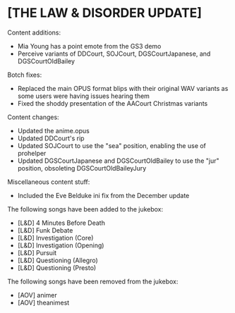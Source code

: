 # [THE LAW & DISORDER UPDATE]

Content additions:
   * Mia Young has a point emote from the GS3 demo
   * Perceive variants of DDCourt, SOJCourt, DGSCourtJapanese, and DGSCourtOldBailey

Botch fixes:
   * Replaced the main OPUS format blips with their original WAV variants as some users were having issues hearing them
   * Fixed the shoddy presentation of the AACourt Christmas variants

Content changes:
   * Updated the anime.opus
   * Updated DDCourt's rip
   * Updated SOJCourt to use the "sea" position, enabling the use of prohelper
   * Updated DGSCourtJapanese and DGSCourtOldBailey to use the "jur" position, obsoleting DGSCourtOldBaileyJury

Miscellaneous content stuff:
   * Included the Eve Belduke ini fix from the December update

The following songs have been added to the jukebox:
   * [L&D] 4 Minutes Before Death
   * [L&D] Funk Debate
   * [L&D] Investigation (Core)
   * [L&D] Investigation (Opening)
   * [L&D] Pursuit
   * [L&D] Questioning (Allegro)
   * [L&D] Questioning (Presto)

The following songs have been removed from the jukebox:
   * [AOV] animer
   * [AOV] theanimest
